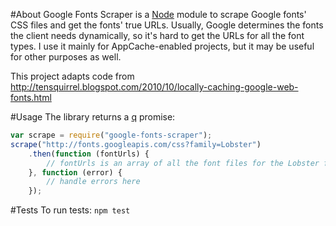 #About
Google Fonts Scraper is a [Node](http://nodejs.org) module to scrape Google fonts' CSS files and get the fonts' true URLs. Usually, Google determines the fonts the client needs dynamically, so it's hard to get the URLs for all the font types. I use it mainly for AppCache-enabled projects, but it may be useful for other purposes as well.

This project adapts code from http://tensquirrel.blogspot.com/2010/10/locally-caching-google-web-fonts.html

#Usage
The library returns a [q](https://github.com/kriskowal/q) promise:
```javascript
var scrape = require("google-fonts-scraper");
scrape("http://fonts.googleapis.com/css?family=Lobster")
	.then(function (fontUrls) {
		// fontUrls is an array of all the font files for the Lobster font.
	}, function (error) {
		// handle errors here
	});
```

#Tests
To run tests:
`npm test`
